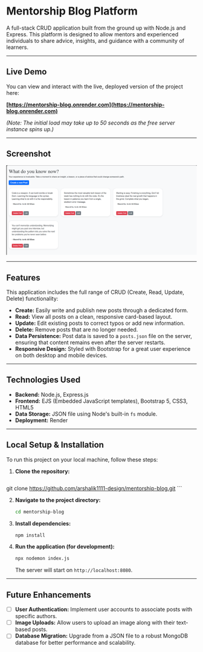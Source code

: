 # Mentorship Blog Platform

A full-stack CRUD application built from the ground up with Node.js and Express. This platform is designed to allow mentors and experienced individuals to share advice, insights, and guidance with a community of learners.

---

## Live Demo

You can view and interact with the live, deployed version of the project here:

**[https://mentorship-blog.onrender.com](https://mentorship-blog.onrender.com)**

*(Note: The initial load may take up to 50 seconds as the free server instance spins up.)*

---

## Screenshot

![Mentorship Blog Screenshot](./public/images/Screenshot.png)

---

## Features

This application includes the full range of CRUD (Create, Read, Update, Delete) functionality:

-   **Create:** Easily write and publish new posts through a dedicated form.
-   **Read:** View all posts on a clean, responsive card-based layout.
-   **Update:** Edit existing posts to correct typos or add new information.
-   **Delete:** Remove posts that are no longer needed.
-   **Data Persistence:** Post data is saved to a `posts.json` file on the server, ensuring that content remains even after the server restarts.
-   **Responsive Design:** Styled with Bootstrap for a great user experience on both desktop and mobile devices.

---

## Technologies Used

-   **Backend:** Node.js, Express.js
-   **Frontend:** EJS (Embedded JavaScript templates), Bootstrap 5, CSS3, HTML5
-   **Data Storage:** JSON file using Node's built-in `fs` module.
-   **Deployment:** Render

---

## Local Setup & Installation

To run this project on your local machine, follow these steps:

1.  **Clone the repository:**
    ```bash
   git clone https://github.com/arshalik1111-design/mentorship-blog.git
    ```

2.  **Navigate to the project directory:**
    ```bash
    cd mentorship-blog
    ```

3.  **Install dependencies:**
    ```bash
    npm install
    ```

4.  **Run the application (for development):**
    ```bash
    npx nodemon index.js
    ```
    The server will start on `http://localhost:8080`.

---

## Future Enhancements

-   [ ] **User Authentication:** Implement user accounts to associate posts with specific authors.
-   [ ] **Image Uploads:** Allow users to upload an image along with their text-based posts.
-   [ ] **Database Migration:** Upgrade from a JSON file to a robust MongoDB database for better performance and scalability.